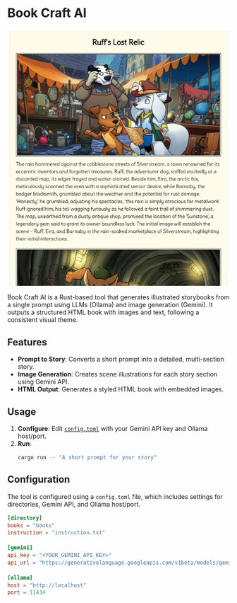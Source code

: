 # Book Craft AI

![Book Craft AI Preview](preview.png)

Book Craft AI is a Rust-based tool that generates illustrated storybooks from a single prompt using LLMs (Ollama) and image generation (Gemini). It outputs a structured HTML book with images and text, following a consistent visual theme.

## Features

- **Prompt to Story**: Converts a short prompt into a detailed, multi-section story.
- **Image Generation**: Creates scene illustrations for each story section using Gemini API.
- **HTML Output**: Generates a styled HTML book with embedded images.

## Usage

1. **Configure**: Edit [`config.toml`](config.toml) with your Gemini API key and Ollama host/port.
2. **Run**:
   ```sh
   cargo run -- "A short prompt for your story"
   ```

## Configuration

The tool is configured using a `config.toml` file, which includes settings for directories, Gemini API, and Ollama host/port.

```toml
[directory]
books = "books"
instruction = "instruction.txt"

[gemini]
api_key = "<YOUR_GEMINI_API_KEY>"
api_url = "https://generativelanguage.googleapis.com/v1beta/models/gemini-2.0-flash-preview-image-generation:generateContent"

[ollama]
host = "http://localhost"
port = 11434
```